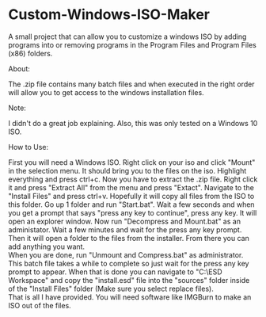 # Custom-Windows-ISO-Maker
A small project that can allow you to customize a windows ISO by adding programs into or removing programs in the Program Files and Program Files (x86) folders.


About:

   The .zip file contains many batch files and when executed in the right order will allow you to get access to the windows installation files.
  
Note: 

  I didn't do a great job explaining. Also, this was only tested on a Windows 10 ISO.
  
How to Use:
  
   First you will need a Windows ISO. Right click on your iso and click "Mount" in the selection menu. It should bring you to the files on the iso.
  Highlight everything and press ctrl+c.  Now you have to extract the .zip file. Right click it and press "Extract All" from the menu and press "Extact".
  Navigate to the "Install Files" and press ctrl+v.  Hopefully it will copy all files from the ISO to this folder.  Go up 1 folder and run "Start.bat".
  Wait a few seconds and when you get a prompt that says "press any key to continue", press any key.  It will open an explorer window. Now run 
  "Decompress and Mount.bat" as an administator.  Wait a few minutes and wait for the press any key prompt.  
  Then it will open a folder to the files from the installer.  From there you can add anything you want.  
  When you are done, run "Unmount and Compress.bat" as administrator.  
  This batch file takes a while to complete so just wait for the press any key prompt to appear.  When that is done you can navigate to "C:\ESD Workspace"
  and copy the "install.esd" file into the "sources" folder inside of the "Install Files" folder (Make sure you select replace files).  
  That is all I have provided.  You will need software like IMGBurn to make an ISO out of the files.
